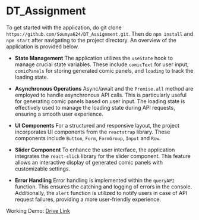# DT_Assignment

To get started with the application, do git clone `https://github.com/Soumya624/DT_Assignment.git`. Then do `npm install` and `npm start` after navigating to the project directory. An overview of the application is provided below.

- **State Management**
  The application utilizes the `useState` hook to manage crucial state variables. These include `comicText` for user input, `comicPanels` for storing generated comic panels, and `loading` to track the loading state.

- **Asynchronous Operations**
  Async/await and the `Promise.all` method are employed to handle asynchronous API calls. This is particularly useful for generating comic panels based on user input. The loading state is effectively used to manage the loading state during API requests, ensuring a smooth user experience.

- **UI Components**
  For a structured and responsive layout, the project incorporates UI components from the `reactstrap` library. These components include `Button`, `Form`, `FormGroup`, `Input` and `Row`.

- **Slider Component**
  To enhance the user interface, the application integrates the `react-slick` library for the slider component. This feature allows an interactive display of generated comic panels with customizable settings.

- **Error Handling**
  Error handling is implemented within the `queryAPI` function. This ensures the catching and logging of errors in the console. Additionally, the `alert` function is utilized to notify users in case of API request failures, providing a more user-friendly experience.

Working Demo: [Drive Link](https://drive.google.com/file/d/1ZuQbavXWOcMvUzgknZZyswBFvA3-KQRk/view?usp=sharing)

